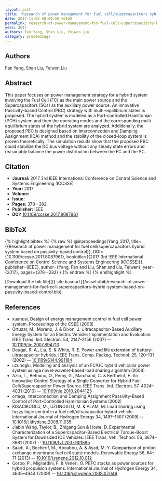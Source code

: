 ```yaml
---
layout: post
title: "Research of power management for fuel cell/supercapacitors hybrid system based on passivity-based control"
date: 2017-11-02 00:00:00 +0100
permalink: research-of-power-management-for-fuel-cell-supercapacitors-hybrid-system-based-on-passivity-based-control
year: 2017
authors: Fan Yang, Shan Liu, Feiwen Liu
category: proceedings
---
```

 
## Authors
[Fan Yang](authors/fan-yang), [Shan Liu](authors/shan-liu), [Feiwen Liu](authors/feiwen-liu)
 
## Abstract
This paper focuses on power management strategy for a hybrid system involving the Fuel Cell (FC) as the main power source and the Supercapacitors (SCs) as the auxiliary power source. An innovative Passivity-based Control (PBC) strategy with multi-equilibrium states is proposed. The hybrid system is modeled as a Port-controlled Hamiltonian (PCH) system and then the operating modes and the corresponding multi-equilibrium states of the hybrid system are analyzed. Additionally, the proposed PBC is designed based on Interconnection and Damping Assignment (IDA) method and the stability of the closed-loop system is proven theoretically. The simulation results show that the proposed PBC could stabilize the DC bus voltage without any steady state errors and reasonably balance the power distribution between the FC and the SC.
 
## Citation
- **Journal:** 2017 3rd IEEE International Conference on Control Science and Systems Engineering (ICCSSE)
- **Year:** 2017
- **Volume:** 
- **Issue:** 
- **Pages:** 378--382
- **Publisher:** IEEE
- **DOI:** [10.1109/ccsse.2017.8087961](https://doi.org/10.1109/ccsse.2017.8087961)
 
## BibTeX
{% highlight bibtex %}
{% raw %}
@inproceedings{Yang_2017,
  title={{Research of power management for fuel cell/supercapacitors hybrid system based on passivity-based control}},
  DOI={10.1109/ccsse.2017.8087961},
  booktitle={{2017 3rd IEEE International Conference on Control Science and Systems Engineering (ICCSSE)}},
  publisher={IEEE},
  author={Yang, Fan and Liu, Shan and Liu, Feiwen},
  year={2017},
  pages={378--382}
}
{% endraw %}
{% endhighlight %}
 
[Download the bib file]({{ site.baseurl }}/assets/bib/research-of-power-management-for-fuel-cell-supercapacitors-hybrid-system-based-on-passivity-based-control.bib)
 
## References
- xuancai, Design of energy management control in fuel cell power system. Proceedings of the CSEE (2008)
- Ortuzar, M., Moreno, J. & Dixon, J. Ultracapacitor-Based Auxiliary Energy System for an Electric Vehicle: Implementation and Evaluation. IEEE Trans. Ind. Electron. 54, 2147–2156 (2007) -- [10.1109/tie.2007.894713](https://doi.org/10.1109/tie.2007.894713)
- Dougal, R. A., Liu, S. & White, R. E. Power and life extension of battery-ultracapacitor hybrids. IEEE Trans. Comp. Packag. Technol. 25, 120–131 (2002) -- [10.1109/6144.991184](https://doi.org/10.1109/6144.991184)
- uzunoglu, Modeling and analysis of an FC/UC hybrid vehicular power system usinga novel-wavelet-based load sharing algorithm (2008)
- Azib, T., Bethoux, O., Remy, G., Marchand, C. & Berthelot, E. An Innovative Control Strategy of a Single Converter for Hybrid Fuel Cell/Supercapacitor Power Source. IEEE Trans. Ind. Electron. 57, 4024–4031 (2010) -- [10.1109/tie.2010.2044123](https://doi.org/10.1109/tie.2010.2044123)
- ortega, Interconnection and Damping Assignment Passivity-Based Control of Port-Controlled Hamiltonian Systems (2002)
- KISACIKOGLU, M., UZUNOGLU, M. & ALAM, M. Load sharing using fuzzy logic control in a fuel cell/ultracapacitor hybrid vehicle. International Journal of Hydrogen Energy 34, 1497–1507 (2009) -- [10.1016/j.ijhydene.2008.11.035](https://doi.org/10.1016/j.ijhydene.2008.11.035)
- Jiabin Wang, Taylor, B., Zhigang Sun & Howe, D. Experimental Characterization of a Supercapacitor-Based Electrical Torque-Boost System for Downsized ICE Vehicles. IEEE Trans. Veh. Technol. 56, 3674–3681 (2007) -- [10.1109/tvt.2007.901885](https://doi.org/10.1109/tvt.2007.901885)
- Saadi, A., Becherif, M., Aboubou, A. & Ayad, M. Y. Comparison of proton exchange membrane fuel cell static models. Renewable Energy 56, 64–71 (2013) -- [10.1016/j.renene.2012.10.012](https://doi.org/10.1016/j.renene.2012.10.012)
- Corbo, P., Migliardini, F. & Veneri, O. PEFC stacks as power sources for hybrid propulsion systems. International Journal of Hydrogen Energy 34, 4635–4644 (2009) -- [10.1016/j.ijhydene.2008.07.049](https://doi.org/10.1016/j.ijhydene.2008.07.049)

